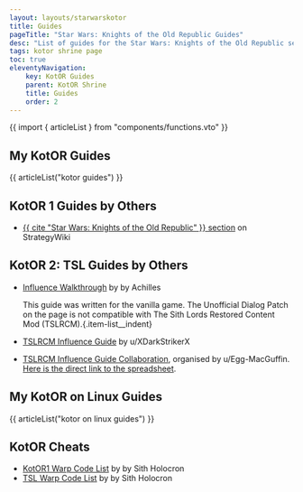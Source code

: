 ```yaml
---
layout: layouts/starwarskotor
title: Guides
pageTitle: "Star Wars: Knights of the Old Republic Guides"
desc: "List of guides for the Star Wars: Knights of the Old Republic series I have written or found useful. This page also includes lists of cheats."
tags: kotor shrine page
toc: true
eleventyNavigation:
    key: KotOR Guides
    parent: KotOR Shrine
    title: Guides
    order: 2
---
```


{{ import { articleList } from "components/functions.vto" }}

## My KotOR Guides
{{ articleList("kotor guides") }}

## KotOR 1 Guides by Others
* [{{ cite "Star Wars: Knights of the Old Republic" }} section](https://strategywiki.org/wiki/Star_Wars:_Knights_of_the_Old_Republic) on StrategyWiki

## KotOR 2: TSL Guides by Others
* [Influence Walkthrough](https://web.archive.org/web/20190104130924/www.starwarsknights.com/influence.php) by by Achilles

    This guide was written for the vanilla game. The Unofficial Dialog Patch on the page is not compatible with The Sith Lords Restored Content Mod (TSLRCM).{.item-list__indent}

* [TSLRCM Influence Guide](https://www.reddit.com/r/kotor/comments/ruofg1/kotor_2_tslrcm_influence_guide/) by u/XDarkStrikerX
* [TSLRCM Influence Guide Collaboration](https://www.reddit.com/r/kotor/comments/vmhn73/kotor_2_tslrcm_influence_guide_collaboration/), organised by u/Egg-MacGuffin. [Here is the direct link to the spreadsheet](https://docs.google.com/spreadsheets/d/1SppuhOhl3AU-EAKjSji1EIJm41OTjeRGfVHbnmRwqio/edit?usp=sharing).

## My KotOR on Linux Guides
{{ articleList("kotor on linux guides") }}

## KotOR Cheats
* [KotOR1 Warp Code List](https://deadlystream.com/blogs/entry/414-blog-112-the-kotor1-warp-code-list/) by by Sith Holocron
* [TSL Warp Code List](https://deadlystream.com/blogs/entry/413-blog-111-the-tsl-warp-code-list/) by by Sith Holocron
